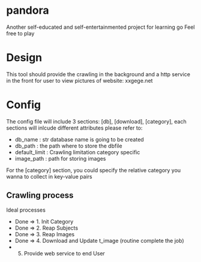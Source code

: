 # pandora

Another self-educated and self-entertainmented project for learning go
Feel free to play 

# Design
This tool should provide the crawling in the background and a http service in the front for user to view pictures of 
website: xxgege.net

# Config
The config file will include 3 sections: [db], [download], [category], each sections will inlcude different attributes
please refer to:
- db_name : str database name is going to be created
- db_path : the path where to store the dbfile
- default_limit : Crawling limitation category specific
- image_path    : path for storing images

For the [category] section, you could specify the relative category you wanna to collect in key-value pairs

## Crawling process
Ideal processes
- Done => 1. Init Category
- Done => 2. Reap Subjects
- Done => 3. Reap Images
- Done => 4. Download and Update t_image (routine complete the job)
- 5. Provide web service to end User